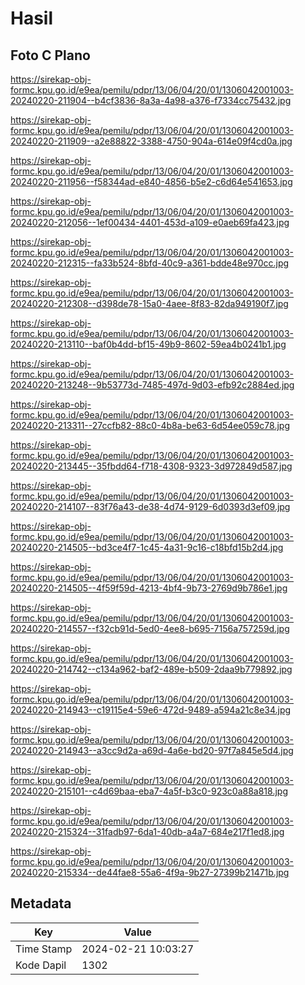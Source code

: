 # Hasil

## Foto C Plano

https://sirekap-obj-formc.kpu.go.id/e9ea/pemilu/pdpr/13/06/04/20/01/1306042001003-20240220-211904--b4cf3836-8a3a-4a98-a376-f7334cc75432.jpg

https://sirekap-obj-formc.kpu.go.id/e9ea/pemilu/pdpr/13/06/04/20/01/1306042001003-20240220-211909--a2e88822-3388-4750-904a-614e09f4cd0a.jpg

https://sirekap-obj-formc.kpu.go.id/e9ea/pemilu/pdpr/13/06/04/20/01/1306042001003-20240220-211956--f58344ad-e840-4856-b5e2-c6d64e541653.jpg

https://sirekap-obj-formc.kpu.go.id/e9ea/pemilu/pdpr/13/06/04/20/01/1306042001003-20240220-212056--1ef00434-4401-453d-a109-e0aeb69fa423.jpg

https://sirekap-obj-formc.kpu.go.id/e9ea/pemilu/pdpr/13/06/04/20/01/1306042001003-20240220-212315--fa33b524-8bfd-40c9-a361-bdde48e970cc.jpg

https://sirekap-obj-formc.kpu.go.id/e9ea/pemilu/pdpr/13/06/04/20/01/1306042001003-20240220-212308--d398de78-15a0-4aee-8f83-82da949190f7.jpg

https://sirekap-obj-formc.kpu.go.id/e9ea/pemilu/pdpr/13/06/04/20/01/1306042001003-20240220-213110--baf0b4dd-bf15-49b9-8602-59ea4b0241b1.jpg

https://sirekap-obj-formc.kpu.go.id/e9ea/pemilu/pdpr/13/06/04/20/01/1306042001003-20240220-213248--9b53773d-7485-497d-9d03-efb92c2884ed.jpg

https://sirekap-obj-formc.kpu.go.id/e9ea/pemilu/pdpr/13/06/04/20/01/1306042001003-20240220-213311--27ccfb82-88c0-4b8a-be63-6d54ee059c78.jpg

https://sirekap-obj-formc.kpu.go.id/e9ea/pemilu/pdpr/13/06/04/20/01/1306042001003-20240220-213445--35fbdd64-f718-4308-9323-3d972849d587.jpg

https://sirekap-obj-formc.kpu.go.id/e9ea/pemilu/pdpr/13/06/04/20/01/1306042001003-20240220-214107--83f76a43-de38-4d74-9129-6d0393d3ef09.jpg

https://sirekap-obj-formc.kpu.go.id/e9ea/pemilu/pdpr/13/06/04/20/01/1306042001003-20240220-214505--bd3ce4f7-1c45-4a31-9c16-c18bfd15b2d4.jpg

https://sirekap-obj-formc.kpu.go.id/e9ea/pemilu/pdpr/13/06/04/20/01/1306042001003-20240220-214505--4f59f59d-4213-4bf4-9b73-2769d9b786e1.jpg

https://sirekap-obj-formc.kpu.go.id/e9ea/pemilu/pdpr/13/06/04/20/01/1306042001003-20240220-214557--f32cb91d-5ed0-4ee8-b695-7156a757259d.jpg

https://sirekap-obj-formc.kpu.go.id/e9ea/pemilu/pdpr/13/06/04/20/01/1306042001003-20240220-214742--c134a962-baf2-489e-b509-2daa9b779892.jpg

https://sirekap-obj-formc.kpu.go.id/e9ea/pemilu/pdpr/13/06/04/20/01/1306042001003-20240220-214943--c19115e4-59e6-472d-9489-a594a21c8e34.jpg

https://sirekap-obj-formc.kpu.go.id/e9ea/pemilu/pdpr/13/06/04/20/01/1306042001003-20240220-214943--a3cc9d2a-a69d-4a6e-bd20-97f7a845e5d4.jpg

https://sirekap-obj-formc.kpu.go.id/e9ea/pemilu/pdpr/13/06/04/20/01/1306042001003-20240220-215101--c4d69baa-eba7-4a5f-b3c0-923c0a88a818.jpg

https://sirekap-obj-formc.kpu.go.id/e9ea/pemilu/pdpr/13/06/04/20/01/1306042001003-20240220-215324--31fadb97-6da1-40db-a4a7-684e217f1ed8.jpg

https://sirekap-obj-formc.kpu.go.id/e9ea/pemilu/pdpr/13/06/04/20/01/1306042001003-20240220-215334--de44fae8-55a6-4f9a-9b27-27399b21471b.jpg


## Metadata

| Key        | Value               |
| ---------- | ------------------- |
| Time Stamp | 2024-02-21 10:03:27 |
| Kode Dapil | 1302                |



